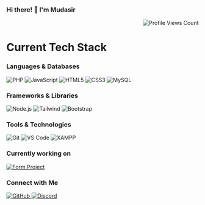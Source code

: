 ### Hi there! 👋 I'm Mudasir
<div align="right">
  <img src="https://komarev.com/ghpvc/?username=LevyMaze&color=blue&style=for-the-badge&label=PROFILE+VIEWS" alt="Profile Views Count" />
</div>



# Current Tech Stack

### Languages & Databases
<p align="left">
    <img src="https://img.shields.io/badge/PHP-777BB4?style=for-the-badge&logo=php&logoColor=white" alt="PHP"/>
    <img src="https://img.shields.io/badge/JavaScript-F7DF1E?style=for-the-badge&logo=javascript&logoColor=black" alt="JavaScript"/>
    <img src="https://img.shields.io/badge/HTML5-E34F26?style=for-the-badge&logo=html5&logoColor=white" alt="HTML5"/>
    <img src="https://img.shields.io/badge/CSS3-1572B6?style=for-the-badge&logo=css3&logoColor=white" alt="CSS3"/>
    <img src="https://img.shields.io/badge/MySQL-4479A1?style=for-the-badge&logo=mysql&logoColor=white" alt="MySQL"/>
</p>

### Frameworks & Libraries
<p align="left">
    <img src="https://img.shields.io/badge/Node.js-43853D?style=for-the-badge&logo=node.js&logoColor=white" alt="Node.js"/>
    <img src="https://img.shields.io/badge/Tailwind_CSS-38B2AC?style=for-the-badge&logo=tailwind-css&logoColor=white" alt="Tailwind"/>
    <img src="https://img.shields.io/badge/Bootstrap-563D7C?style=for-the-badge&logo=bootstrap&logoColor=white" alt="Bootstrap"/>
</p>

### Tools & Technologies
<p align="left">
    <img src="https://img.shields.io/badge/Git-F05032?style=for-the-badge&logo=git&logoColor=white" alt="Git"/>
    <img src="https://img.shields.io/badge/VS_Code-0078D4?style=for-the-badge&logo=visual%20studio%20code&logoColor=white" alt="VS Code"/>
    <img src="https://img.shields.io/badge/xampp-FB7A24?style=for-the-badge&logo=xampp&logoColor=white" alt="XAMPP"/>
</p>

### Currently working on 

[![Form Project](https://github-readme-stats.vercel.app/api/pin/?username=LevyMaze&repo=CloudPeak&theme=radical)](https://github.com/LevyMaze/CloudPeak)

### Connect with Me
<p align="left">
    <a href="https://github.com/LevyMaze">
        <img src="https://img.shields.io/badge/GitHub-100000?style=for-the-badge&logo=github&logoColor=white" alt="GitHub"/>
    </a>
    <a href="https://discord.com">
        <img src="https://img.shields.io/badge/Discord-levyMaze-5865F2?style=for-the-badge&logo=discord&logoColor=white" alt="Discord"/>
    </a>
</p>
